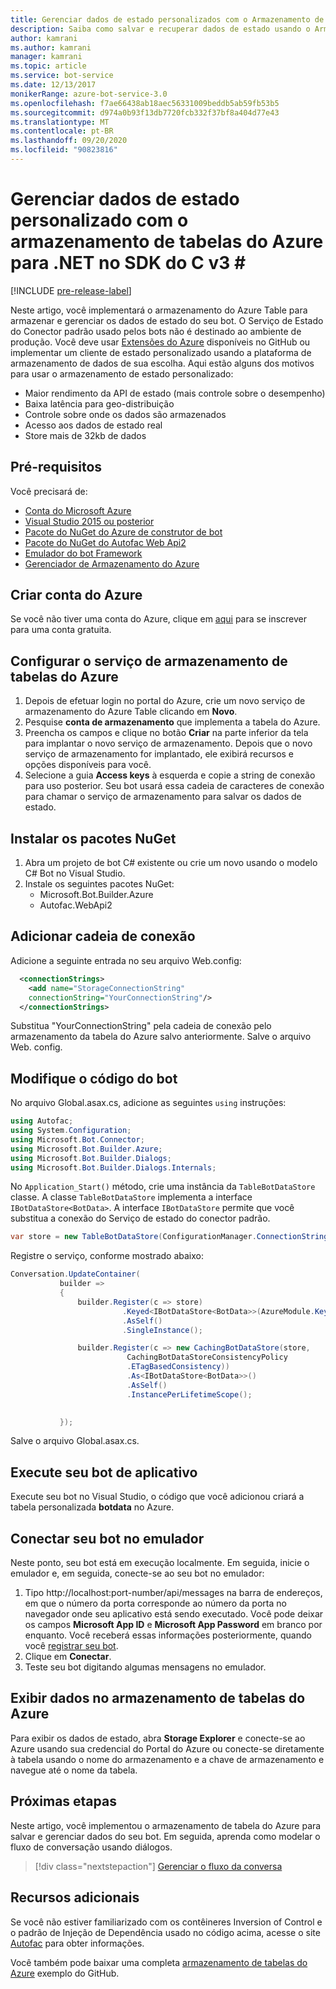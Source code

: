 ```yaml
---
title: Gerenciar dados de estado personalizados com o Armazenamento de Tabela do Azure (C# v3) – Serviço de Bot
description: Saiba como salvar e recuperar dados de estado usando o Armazenamento de Tabelas do Azure com o SDK do Bot Framework para .NET
author: kamrani
ms.author: kamrani
manager: kamrani
ms.topic: article
ms.service: bot-service
ms.date: 12/13/2017
monikerRange: azure-bot-service-3.0
ms.openlocfilehash: f7ae66438ab18aec56331009beddb5ab59fb53b5
ms.sourcegitcommit: d974a0b93f13db7720fcb332f37bf8a404d77e43
ms.translationtype: MT
ms.contentlocale: pt-BR
ms.lasthandoff: 09/20/2020
ms.locfileid: "90823816"
---
```

# <a name="manage-custom-state-data-with-azure-table-storage-for-net-in-the-v3-c-sdk"></a>Gerenciar dados de estado personalizado com o armazenamento de tabelas do Azure para .NET no SDK do C v3 \#

[!INCLUDE [pre-release-label](../includes/pre-release-label-v3.md)]

Neste artigo, você implementará o armazenamento do Azure Table para armazenar e gerenciar os dados de estado do seu bot. O Serviço de Estado do Conector padrão usado pelos bots não é destinado ao ambiente de produção. Você deve usar [Extensões do Azure](https://github.com/Microsoft/BotBuilder-Azure) disponíveis no GitHub ou implementar um cliente de estado personalizado usando a plataforma de armazenamento de dados de sua escolha. Aqui estão alguns dos motivos para usar o armazenamento de estado personalizado:
 - Maior rendimento da API de estado (mais controle sobre o desempenho)
 - Baixa latência para geo-distribuição
 - Controle sobre onde os dados são armazenados
 - Acesso aos dados de estado real
 - Store mais de 32kb de dados

## <a name="prerequisites"></a>Pré-requisitos
Você precisará de:
 - [Conta do Microsoft Azure](https://azure.microsoft.com/free/)
 - [Visual Studio 2015 ou posterior](https://www.visualstudio.com/)
 - [Pacote do NuGet do Azure de construtor de bot](https://www.nuget.org/packages/Microsoft.Bot.Builder.Azure/)
 - [Pacote do NuGet do Autofac Web Api2](https://www.nuget.org/packages/Autofac.WebApi2/)
 - [Emulador do bot Framework](https://emulator.botframework.com/)
 - [Gerenciador de Armazenamento do Azure](http://storageexplorer.com/)
 
## <a name="create-azure-account"></a>Criar conta do Azure
Se você não tiver uma conta do Azure, clique em [aqui](https://azure.microsoft.com/free/) para se inscrever para uma conta gratuita.

## <a name="set-up-the-azure-table-storage-service"></a>Configurar o serviço de armazenamento de tabelas do Azure
1. Depois de efetuar login no portal do Azure, crie um novo serviço de armazenamento do Azure Table clicando em **Novo**. 
2. Pesquise **conta de armazenamento** que implementa a tabela do Azure. 
3. Preencha os campos e clique no botão **Criar** na parte inferior da tela para implantar o novo serviço de armazenamento. Depois que o novo serviço de armazenamento for implantado, ele exibirá recursos e opções disponíveis para você.
4. Selecione a guia **Access keys** à esquerda e copie a string de conexão para uso posterior. Seu bot usará essa cadeia de caracteres de conexão para chamar o serviço de armazenamento para salvar os dados de estado.

## <a name="install-nuget-packages"></a>Instalar os pacotes NuGet
1. Abra um projeto de bot C# existente ou crie um novo usando o modelo C# Bot no Visual Studio. 
2. Instale os seguintes pacotes NuGet:
   - Microsoft.Bot.Builder.Azure
   - Autofac.WebApi2

## <a name="add-connection-string"></a>Adicionar cadeia de conexão 
Adicione a seguinte entrada no seu arquivo Web.config: 
```XML
  <connectionStrings>
    <add name="StorageConnectionString"
    connectionString="YourConnectionString"/>
  </connectionStrings>
```
Substitua "YourConnectionString" pela cadeia de conexão pelo armazenamento da tabela do Azure salvo anteriormente. Salve o arquivo Web. config.

## <a name="modify-your-bot-code"></a>Modifique o código do bot
No arquivo Global.asax.cs, adicione as seguintes `using` instruções:
```cs
using Autofac;
using System.Configuration;
using Microsoft.Bot.Connector;
using Microsoft.Bot.Builder.Azure;
using Microsoft.Bot.Builder.Dialogs;
using Microsoft.Bot.Builder.Dialogs.Internals;
```
No `Application_Start()` método, crie uma instância da `TableBotDataStore` classe. A classe `TableBotDataStore` implementa a interface `IBotDataStore<BotData>`. A interface `IBotDataStore` permite que você substitua a conexão do Serviço de estado do conector padrão.
 ```cs
 var store = new TableBotDataStore(ConfigurationManager.ConnectionStrings["StorageConnectionString"].ConnectionString);
 ```
Registre o serviço, conforme mostrado abaixo:
 ```cs
 Conversation.UpdateContainer(
            builder =>
            {
                builder.Register(c => store)
                          .Keyed<IBotDataStore<BotData>>(AzureModule.Key_DataStore)
                          .AsSelf()
                          .SingleInstance();

                builder.Register(c => new CachingBotDataStore(store,
                           CachingBotDataStoreConsistencyPolicy
                           .ETagBasedConsistency))
                           .As<IBotDataStore<BotData>>()
                           .AsSelf()
                           .InstancePerLifetimeScope();

                
            });
 ```
Salve o arquivo Global.asax.cs.

## <a name="run-your-bot-app"></a>Execute seu bot de aplicativo
Execute seu bot no Visual Studio, o código que você adicionou criará a tabela personalizada **botdata** no Azure.

## <a name="connect-your-bot-to-the-emulator"></a>Conectar seu bot no emulador
Neste ponto, seu bot está em execução localmente. Em seguida, inicie o emulador e, em seguida, conecte-se ao seu bot no emulador:
1. Tipo http://localhost:port-number/api/messages na barra de endereços, em que o número da porta corresponde ao número da porta no navegador onde seu aplicativo está sendo executado. Você pode deixar os campos <strong>Microsoft App ID</strong> e <strong>Microsoft App Password</strong> em branco por enquanto. Você receberá essas informações posteriormente, quando você [registrar seu bot](~/bot-service-quickstart-registration.md).
2. Clique em **Conectar**. 
3. Teste seu bot digitando algumas mensagens no emulador. 

## <a name="view-data-in-azure-table-storage"></a>Exibir dados no armazenamento de tabelas do Azure
Para exibir os dados de estado, abra **Storage Explorer** e conecte-se ao Azure usando sua credencial do Portal do Azure ou conecte-se diretamente à tabela usando o nome do armazenamento e a chave de armazenamento e navegue até o nome da tabela.  

## <a name="next-steps"></a>Próximas etapas
Neste artigo, você implementou o armazenamento de tabela do Azure para salvar e gerenciar dados do seu bot. Em seguida, aprenda como modelar o fluxo de conversação usando diálogos.

> [!div class="nextstepaction"]
> [Gerenciar o fluxo da conversa](bot-builder-dotnet-manage-conversation-flow.md)


## <a name="additional-resources"></a>Recursos adicionais

Se você não estiver familiarizado com os contêineres Inversion of Control e o padrão de Injeção de Dependência usado no código acima, acesse o site [Autofac](http://autofac.readthedocs.io/en/latest/) para obter informações. 

Você também pode baixar uma completa [armazenamento de tabelas do Azure](https://github.com/Microsoft/BotBuilder-Azure/tree/master/CSharp/Samples/AzureTable) exemplo do GitHub.
